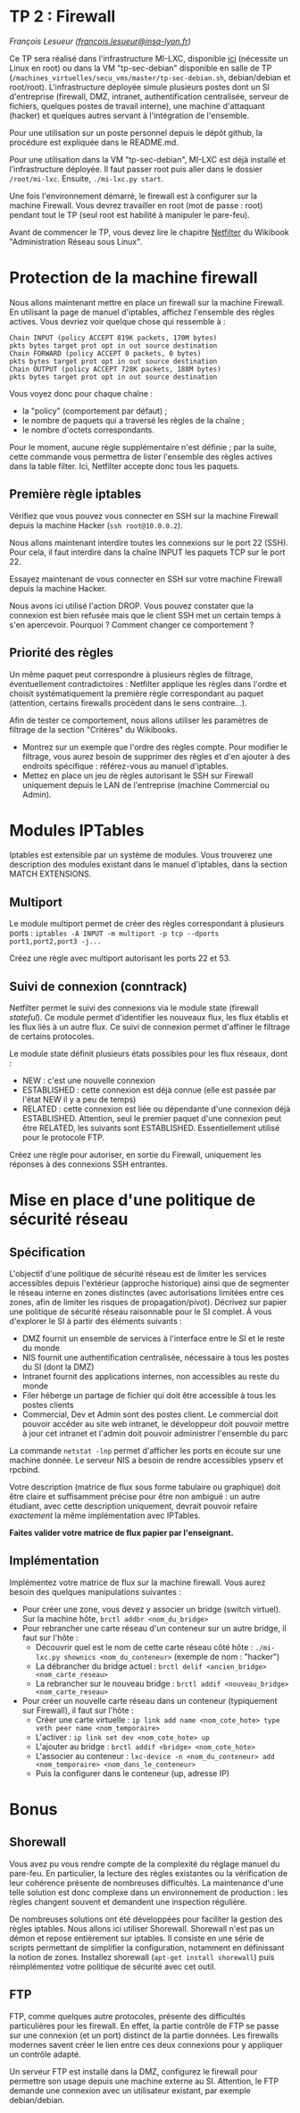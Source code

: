 # TP 2 : Firewall

_François Lesueur ([francois.lesueur@insa-lyon.fr](mailto:francois.lesueur@insa-lyon.fr))_

Ce TP sera réalisé dans l'infrastructure MI-LXC, disponible [ici](https://github.com/flesueur/mi-lxc) (nécessite un Linux en root) ou dans la VM "tp-sec-debian" disponible en salle de TP (`/machines_virtuelles/secu_vms/master/tp-sec-debian.sh`, debian/debian et root/root). L'infrastructure déployée simule plusieurs postes dont un SI d'entreprise (firewall, DMZ, intranet, authentification centralisée, serveur de fichiers, quelques postes de travail interne), une machine d'attaquant (hacker) et quelques autres servant à l'intégration de l'ensemble.

Pour une utilisation sur un poste personnel depuis le dépôt github, la procédure est expliquée dans le README.md.

Pour une utilisation dans la VM "tp-sec-debian", MI-LXC est déjà installé et l'infrastructure déployée. Il faut passer root puis aller dans le dossier `/root/mi-lxc`. Ensuite, `./mi-lxc.py start`.

Une fois l'environnement démarré, le firewall est à configurer sur la machine Firewall. Vous devrez travailler en root (mot de passe : root) pendant tout le TP (seul root est habilité à manipuler le pare-feu).

Avant de commencer le TP, vous devez lire le chapitre [Netfilter](https://fr.wikibooks.org/wiki/Administration_r%C3%A9seau_sous_Linux/Netfilter) du Wikibook "Administration Réseau sous Linux".


Protection de la machine firewall
=================================

Nous allons maintenant mettre en place un firewall sur la machine Firewall. En utilisant la page de manuel d'iptables, affichez l'ensemble des règles actives. Vous devriez voir quelque chose qui ressemble à :

```
Chain INPUT (policy ACCEPT 819K packets, 170M bytes)
pkts bytes target prot opt in out source destination
Chain FORWARD (policy ACCEPT 0 packets, 0 bytes)
pkts bytes target prot opt in out source destination
Chain OUTPUT (policy ACCEPT 728K packets, 188M bytes)
pkts bytes target prot opt in out source destination
```

Vous voyez donc pour chaque chaîne :

* la "policy" (comportement par défaut) ;
* le nombre de paquets qui a traversé les règles de la chaîne ;
* le nombre d'octets correspondants.

Pour le moment, aucune règle supplémentaire n'est définie ; par la suite, cette commande vous permettra de lister l'ensemble des règles actives dans la table filter. Ici, Netfilter accepte donc tous les paquets.

Première règle iptables
-----------------------

Vérifiez que vous pouvez vous connecter en SSH sur la machine Firewall depuis la machine Hacker (`ssh root@10.0.0.2`).

Nous allons maintenant interdire toutes les connexions sur le port 22 (SSH). Pour cela, il faut interdire dans la chaîne INPUT les paquets TCP sur le port 22.

Essayez maintenant de vous connecter en SSH sur votre machine Firewall depuis la machine Hacker.

Nous avons ici utilisé l'action DROP. Vous pouvez constater que la connexion est bien refusée mais que le client SSH met un certain temps à s'en apercevoir. Pourquoi ? Comment changer ce comportement ?


Priorité des règles
-------------------

Un même paquet peut correspondre à plusieurs règles de filtrage, éventuellement contradictoires : Netfilter applique les règles dans l'ordre et choisit systématiquement la première règle correspondant au paquet (attention, certains firewalls procèdent dans le sens contraire...).

Afin de tester ce comportement, nous allons utiliser les paramètres de filtrage de la section "Critères" du Wikibooks.

* Montrez sur un exemple que l'ordre des règles compte. Pour modifier le filtrage, vous aurez besoin de supprimer des règles et d'en ajouter à des endroits spécifique : référez-vous au manuel d'iptables.
* Mettez en place un jeu de règles autorisant le SSH sur Firewall uniquement depuis le LAN de l'entreprise (machine Commercial ou Admin).


Modules IPTables
================

Iptables est extensible par un système de modules. Vous trouverez une description des modules existant dans le manuel d'iptables, dans la section MATCH EXTENSIONS.

Multiport
---------

Le module multiport permet de créer des règles correspondant à plusieurs ports : `iptables -A INPUT -m multiport -p tcp --dports port1,port2,port3 -j...`

Créez une règle avec multiport autorisant les ports 22 et 53.


Suivi de connexion (conntrack)
------------------------------

Netfilter permet le suivi des connexions via le module state (firewall _stateful_). Ce module permet d'identifier les nouveaux flux, les flux établis et les flux liés à un autre flux. Ce suivi de connexion permet d'affiner le filtrage de certains protocoles.

Le module state définit plusieurs états possibles pour les flux réseaux, dont :

* NEW : c'est une nouvelle connexion
* ESTABLISHED : cette connexion est déjà connue (elle est passée par l'état NEW il y a peu de temps)
* RELATED : cette connexion est liée ou dépendante d'une connexion déjà ESTABLISHED. Attention, seul le premier paquet d'une connexion peut être RELATED, les suivants sont ESTABLISHED. Essentiellement utilisé pour le protocole FTP.

Créez une règle pour autoriser, en sortie du Firewall, uniquement les réponses à des connexions SSH entrantes.


Mise en place d'une politique de sécurité réseau
================================================

Spécification
-------------

L'objectif d'une politique de sécurité réseau est de limiter les services accessibles depuis l'extérieur (approche historique) ainsi que de segmenter le réseau interne en zones distinctes (avec autorisations limitées entre ces zones, afin de limiter les risques de propagation/pivot). Décrivez sur papier une politique de sécurité réseau raisonnable pour le SI complet. À vous d'explorer le SI à partir des éléments suivants :

* DMZ fournit un ensemble de services à l'interface entre le SI et le reste du monde
* NIS fournit une authentification centralisée, nécessaire à tous les postes du SI (dont la DMZ)
* Intranet fournit des applications internes, non accessibles au reste du monde
* Filer héberge un partage de fichier qui doit être accessible à tous les postes clients
* Commercial, Dev et Admin sont des postes client. Le commercial doit pouvoir accéder au site web intranet, le développeur doit pouvoir mettre à jour cet intranet et l'admin doit pouvoir administrer l'ensemble du parc

La commande `netstat -lnp` permet d'afficher les ports en écoute sur une machine donnée. Le serveur NIS a besoin de rendre accessibles ypserv et rpcbind.

Votre description (matrice de flux sous forme tabulaire ou graphique) doit être claire et suffisamment précise pour être non ambiguë : un autre étudiant, avec cette description uniquement, devrait pouvoir refaire _exactement_ la même implémentation avec IPTables.

__Faites valider votre matrice de flux papier par l'enseignant.__


Implémentation
--------------

Implémentez votre matrice de flux sur la machine firewall. Vous aurez besoin des quelques manipulations suivantes :

* Pour créer une zone, vous devez y associer un bridge (switch virtuel). Sur la machine hôte, `brctl addbr <nom_du_bridge>`
* Pour rebrancher une carte réseau d'un conteneur sur un autre bridge, il faut sur l'hôte :
	* Découvrir quel est le nom de cette carte réseau côté hôte : `./mi-lxc.py shownics <nom_du_conteneur>` (exemple de nom : "hacker")
	* La débrancher du bridge actuel : `brctl delif <ancien_bridge> <nom_carte_reseau>`
	* La rebrancher sur le nouveau bridge : `brctl addif <nouveau_bridge> <nom_carte_reseau>`
* Pour créer un nouvelle carte réseau dans un conteneur (typiquement sur Firewall), il faut sur l'hôte :
	* Créer une carte virtuelle : `ip link add name <nom_cote_hote> type veth peer name <nom_temporaire>`
	* L'activer : `ip link set dev <nom_cote_hote> up`
	* L'ajouter au bridge : `brctl addif <bridge> <nom_cote_hote>`
	* L'associer au conteneur : `lxc-device -n <nom_du_conteneur> add <nom_temporaire> <nom_dans_le_conteneur>`
	* Puis la configurer dans le conteneur (up, adresse IP)

Bonus
=====

Shorewall
---------
Vous avez pu vous rendre compte de la complexité du réglage manuel du pare-feu. En particulier, la lecture des règles existantes ou la vérification de leur cohérence présente de nombreuses difficultés. La maintenance d'une telle solution est donc complexe dans un environnement de production : les règles changent souvent et demandent une inspection régulière.

De nombreuses solutions ont été développées pour faciliter la gestion des règles iptables. Nous allons ici utiliser Shorewall. Shorewall n'est pas un démon et repose entièrement sur iptables. Il consiste en une série de scripts permettant de simplifier la configuration, notamment en définissant la notion de zones. Installez shorewall (`apt-get install shorewall`) puis réimplémentez votre politique de sécurité avec cet outil.


FTP
---

FTP, comme quelques autre protocoles, présente des difficultés particulières pour les firewall. En effet, la partie contrôle de FTP se passe sur une connexion (et un port) distinct de la partie données. Les firewalls modernes savent créer le lien entre ces deux connexions pour y appliquer un contrôle adapté.

Un serveur FTP est installé dans la DMZ, configurez le firewall pour permettre son usage depuis une machine externe au SI. Attention, le FTP demande une connexion avec un utilisateur existant, par exemple debian/debian.

